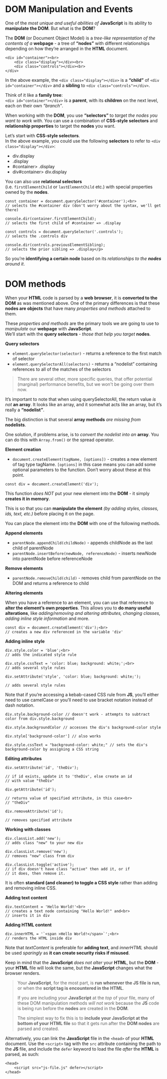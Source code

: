 # DOM Manipulation and Events

One of the *most unique and useful abilities of* **JavaScript** is its ability to **manipulate the DOM**. But what is the **DOM**?

The **DOM** (or Document Object Model) is a *tree-like representation of the contents of a* **webpage** - a tree of **“nodes”** with different relationships depending on how they’re arranged in the **HTML** document.

    <div id="container"><br>
        <div class="display"></div><br> 
        <div class="controls"></div><br>
    </div>

In the above example, the `<div class="display"></div>` is a **“child”** of `<div id="container"></div>` and a **sibling** to `<div class="controls"></div>`.

Think of it like a **family tree**:<br>
`<div id="container"></div>` is a **parent**, with its **children** on the next level, each on their own *“branch”*.

When working with the **DOM**, you use **“selectors”** to *target the nodes you want to work with*. You can use a combination of **CSS-style selectors** and **relationship properties** to target the **nodes** you want.

Let’s start with **CSS-style selectors**.<br>
In the above example, you could use the following **selectors** to refer to `<div class="display"></div>`:

<ul>
<li>div.display</li>
<li>.display</li>
<li>#container> .display</li>
<li>div#container> div.display</li>
</ul>

You can also use **relational selectors**<br>
(i.e. `firstElementChild` or `lastElementChild` etc.) with special properties owned by the **nodes**.

    const container = document.querySelector('#container');<br>
    // selects the #container div (don't worry about the syntax, we'll get there)

    console.dir(container.firstElementChild);                   
    // selects the first child of #container => .display

    const controls = document.querySelector('.controls'); 
    // selects the .controls div

    console.dir(controls.previousElementSibling);                 
    // selects the prior sibling => .display</p>

So you’re **identifying a certain node** based on its *relationships to the **nodes** around it*.

# DOM methods

When your **HTML** code is parsed by a **web browser**, it is **converted to the DOM** as was mentioned above. One of the primary differences is that these **nodes are objects** that have many *properties and methods* attached to them.

These *properties and methods* are the primary tools we are going to use to *manipulate* our **webpage** with **JavaScript**.<br>
We’ll start with the **query selectors** - *those that help you target* **nodes**.

**Query selectors**
<ul>
<li><code>element.querySelector(selector)</code> - returns a reference to the first match of selector</li>
<li><code>element.querySelectorAll(selectors)</code> - returns a “nodelist” containing references to all of the matches of the selectors</li>
</ul>

> There are several other, more specific queries, that offer potential (marginal) performance benefits, but we won't be going over them now.


It’s important to note that when using querySelectorAll, the return value *is not* **an array**. It looks like an array, and it somewhat acts like an array, but it’s really a **“nodelist”**.

The big distinction is that several **array methods** *are missing from* **nodelists**.

One solution, if problems arise, is to *convert the nodelist into an* **array**. You can do this with `Array.from()` or the spread operator.

**Element creation**

<ul>
<li><code>document.createElement(tagName, [options])</code> - creates a new element of tag type tagName. <code>[options]</code> in this case means you can add some optional parameters to the function. Don’t worry about these at this point.</li>
</ul>

    const div = document.createElement('div');

This function *does NOT* put your new element into the **DOM** - it simply **creates it in memory**.

This is so that you can **manipulate the element** *(by adding styles, classes, ids, text, etc.)* before placing it on the page. 

You can place the element into the **DOM** with one of the following methods.

**Append elements**
<ul>
<li><code>parentNode.appendChild(childNode)</code> - appends childNode as the last child of parentNode</li>
<li><code>parentNode.insertBefore(newNode, referenceNode)</code> - inserts newNode into parentNode before referenceNode</li>
</ul>

**Remove elements**
<ul>
<li><code>parentNode.removeChild(child)</code> - removes child from parentNode on the DOM and returns a reference to child</li>
</ul>

**Altering elements**

When you have a reference to an element, you can use that reference to **alter the element’s own properties**. This allows you to **do many useful alterations**, like *adding/removing and altering attributes, changing classes, adding inline style information* and more.

    const div = document.createElement('div');<br>
    // creates a new div referenced in the variable 'div'

**Adding inline style**

    div.style.color = 'blue';<br>
    // adds the indicated style rule

    div.style.cssText = 'color: blue; background: white;';<br>
    // adds several style rules

    div.setAttribute('style', 'color: blue; background: white;');

    // adds several style rules

Note that if you’re accessing a kebab-cased CSS rule from **JS**, you’ll either need to use camelCase or you’ll need to use bracket notation instead of dash notation.

    div.style.background-color // doesn't work - attempts to subtract color from div.style.background

    div.style.backgroundColor // accesses the div's background-color style

    div.style['background-color'] // also works

    div.style.cssText = "background-color: white;" // sets the div's background-color by assigning a CSS string

**Editing attributes**

    div.setAttribute('id', 'theDiv');  

    // if id exists, update it to 'theDiv', else create an id
    // with value "theDiv"

    div.getAttribute('id');      

    // returns value of specified attribute, in this case<br>
    // "theDiv"

    div.removeAttribute('id');        

    // removes specified attribute

**Working with classes**

    div.classList.add('new');                                  
    // adds class "new" to your new div

    div.classList.remove('new');                                     
    // removes "new" class from div

    div.classList.toggle('active');                                 
    // if div doesn't have class "active" then add it, or if 
    // it does, then remove it.

It is often **standard (and cleaner) to toggle a CSS style** rather than adding and removing inline CSS.

**Adding text content**

    div.textContent = 'Hello World!'<br>
    // creates a text node containing "Hello World!" and<br>
    // inserts it in div

**Adding HTML content**

    div.innerHTML = '`<span >Hello World!</span>`';<br>
    // renders the HTML inside div                 

Note that *textContent* is preferable for **adding text**, and *innerHTML* should be used *sparingly* as **it can create security risks if misused**.

Keep in mind that the **JavaScript** *does not alter* your **HTML**, but the **DOM** - your **HTML** file will look the same, but the **JavaScript** changes what the browser renders.

>Your **JavaScript**, for the most part, is **run whenever the JS file is run**, or when the **script tag is encountered in the HTML**.<br>
>
>If you are including your **JavaScript** at the *top* of your file, many of these DOM manipulation methods *will not work* because the **JS** code is being run before the **nodes** are created in the **DOM**.<br>
>
>The simplest way to fix this is to **include your JavaScript at the bottom of your HTML file** so that it gets run after the **DOM nodes** are parsed and created.
>
Alternatively, you can link the **JavaScript** file in the `<head>` of your **HTML** document. Use the `<script>` tag with the `src` attribute containing the path to the **JS** file, and include the `defer` keyword to load the file *after* the **HTML** is parsed, as such:

    <head>
        <script src="js-file.js" defer></script>
    </head>











